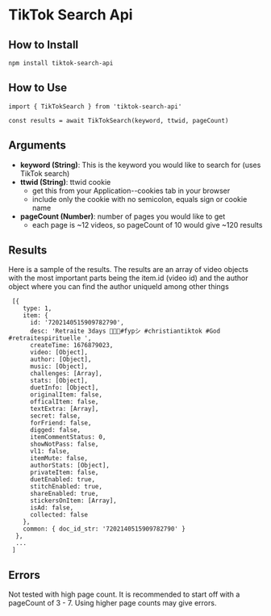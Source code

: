 # TikTok Search Api

## How to Install

```
npm install tiktok-search-api
```

## How to Use

```
import { TikTokSearch } from 'tiktok-search-api'

const results = await TikTokSearch(keyword, ttwid, pageCount)
```

## Arguments

- **keyword (String)**: This is the keyword you would like to search for (uses TikTok search)
- **ttwid (String)**: ttwid cookie
  - get this from your Application--cookies tab in your browser
  - include only the cookie with no semicolon, equals sign or cookie name
- **pageCount (Number)**: number of pages you would like to get
  - each page is ~12 videos, so pageCount of 10 would give ~120 results

## Results

Here is a sample of the results. The results are an array of video objects with the most important parts being the item.id (video id) and the author object where you can find the author uniqueId among other things

```
 [{
    type: 1,
    item: {
      id: '7202140515909782790',
      desc: 'Retraite 3days 🤍🙌🏾#fypシ #christiantiktok #God #retraitespirituelle ',
      createTime: 1676879023,
      video: [Object],
      author: [Object],
      music: [Object],
      challenges: [Array],
      stats: [Object],
      duetInfo: [Object],
      originalItem: false,
      officalItem: false,
      textExtra: [Array],
      secret: false,
      forFriend: false,
      digged: false,
      itemCommentStatus: 0,
      showNotPass: false,
      vl1: false,
      itemMute: false,
      authorStats: [Object],
      privateItem: false,
      duetEnabled: true,
      stitchEnabled: true,
      shareEnabled: true,
      stickersOnItem: [Array],
      isAd: false,
      collected: false
    },
    common: { doc_id_str: '7202140515909782790' }
  },
  ...
 ]
```

## Errors

Not tested with high page count. It is recommended to start off with a pageCount of 3 - 7. Using higher page counts may give errors.
